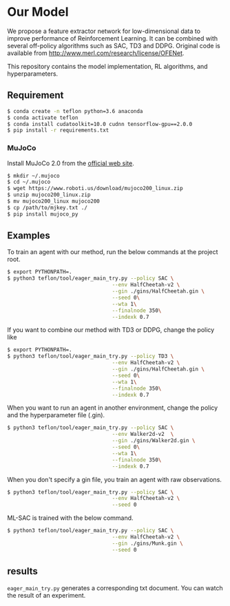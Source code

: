 # Our Model
We propose a feature extractor network for low-dimensional data to improve performance of Reinforcement Learning. It can be combined with several off-policy algorithms such as SAC, TD3 and DDPG. Original code is available from http://www.merl.com/research/license/OFENet.

This repository contains the model implementation, RL algorithms, and hyperparameters.

## Requirement

```bash
$ conda create -n teflon python=3.6 anaconda
$ conda activate teflon
$ conda install cudatoolkit=10.0 cudnn tensorflow-gpu==2.0.0
$ pip install -r requirements.txt
```

### MuJoCo

Install MuJoCo 2.0 from the [official web site](http://www.mujoco.org/index.html).

```bash
$ mkdir ~/.mujoco
$ cd ~/.mujoco
$ wget https://www.roboti.us/download/mujoco200_linux.zip
$ unzip mujoco200_linux.zip
$ mv mujoco200_linux mujoco200
$ cp /path/to/mjkey.txt ./
$ pip install mujoco_py
```

## Examples

To train an agent with our method, run the below commands at the project root.

```bash
$ export PYTHONPATH=.
$ python3 teflon/tool/eager_main_try.py --policy SAC \
                                  --env HalfCheetah-v2 \
                                  --gin ./gins/HalfCheetah.gin \
                                  --seed 0\
                                  --wta 1\
                                  --finalnode 350\
                                  --indexk 0.7
```

If you want to combine our method with TD3 or DDPG, change the policy like

```bash
$ export PYTHONPATH=.
$ python3 teflon/tool/eager_main_try.py --policy TD3 \
                                  --env HalfCheetah-v2 \
                                  --gin ./gins/HalfCheetah.gin \
                                  --seed 0\
                                  --wta 1\
                                  --finalnode 350\
                                  --indexk 0.7
```

When you want to run an agent in another environment, change the policy and 
the hyperparameter file (.gin).

```bash
$ python3 teflon/tool/eager_main_try.py --policy SAC \
                                  --env Walker2d-v2  \
                                  --gin ./gins/Walker2d.gin \
                                  --seed 0\
                                  --wta 1\
                                  --finalnode 350\
                                  --indexk 0.7
```

When you don't specify a gin file, you train an agent with raw observations. 

```bash
$ python3 teflon/tool/eager_main_try.py --policy SAC \
                                  --env HalfCheetah-v2 \
                                  --seed 0
```

ML-SAC is trained with the below command.

```bash
$ python3 teflon/tool/eager_main_try.py --policy SAC \
                                  --env HalfCheetah-v2 \
                                  --gin ./gins/Munk.gin \
                                  --seed 0
```

## results

`eager_main_try.py` generates a corresponding txt document.
You can watch the result of an experiment.

